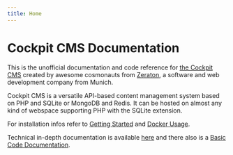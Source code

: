 ```yaml
---
title: Home
---
```

# Cockpit CMS Documentation

This is the unofficial documentation and code reference for [the Cockpit CMS](https://getcockpit.com) created by awesome cosmonauts from [Zeraton](https://zeraton.de), a software and web development company from Munich.

Cockpit CMS is a versatile API-based content management system based on PHP and SQLite or MongoDB and Redis. It can be hosted on almost any kind of webspace supporting PHP with the SQLite extension.

For installation infos refer to [Getting Started](/guide/) and [Docker Usage](/guide/basics/docker.md).

Technical in-depth documentation is available [here](/documentation/) and there also is a [Basic Code Documentation](https://codedocs.webdevz.io).